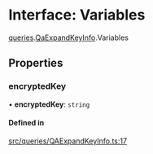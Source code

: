 # Interface: Variables

[queries](api/modules/queries.md).[QaExpandKeyInfo](api/modules/queries.QaExpandKeyInfo.md).Variables

## Properties

### encryptedKey

• **encryptedKey**: `string`

#### Defined in

[src/queries/QAExpandKeyInfo.ts:17](https://github.com/bhavjitChauhan/khan-api/blob/649b2610/src/queries/QAExpandKeyInfo.ts#L17)
